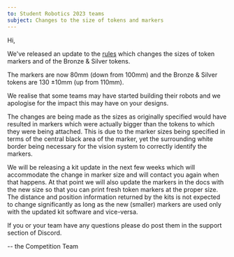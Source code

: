 ```yaml
---
to: Student Robotics 2023 teams
subject: Changes to the size of tokens and markers
---
```


Hi,

We've released an update to the [rules](https://studentrobotics.org/docs/rules)
which changes the sizes of token markers and of the Bronze & Silver tokens.

The markers are now 80mm (down from 100mm) and the Bronze & Silver tokens are
130 ±10mm (up from 110mm).

We realise that some teams may have started building their robots and we
apologise for the impact this may have on your designs.

The changes are being made as the sizes as originally specified would have
resulted in markers which were actually bigger than the tokens to which they
were being attached. This is due to the marker sizes being specified in terms of
the central black area of the marker, yet the surrounding white border being
necessary for the vision system to correctly identify the markers.

We will be releasing a kit update in the next few weeks which will accommodate
the change in marker size and will contact you again when that happens. At that
point we will also update the markers in the docs with the new size so that you
can print fresh token markers at the proper size. The distance and position
information returned by the kits is not expected to change significantly as long
as the new (smaller) markers are used only with the updated kit software and
vice-versa.

If you or your team have any questions please do post them in the support section of Discord.

-- the Competition Team
